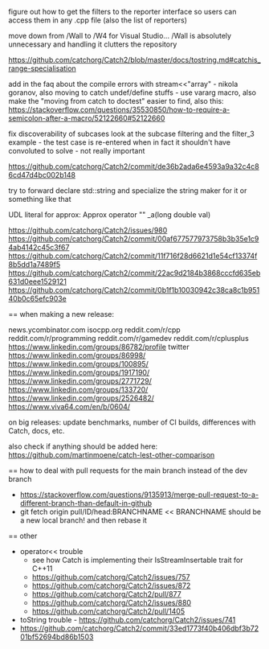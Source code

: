 
figure out how to get the filters to the reporter interface so users can access them in any .cpp file (also the list of reporters)

move down from /Wall to /W4 for Visual Studio... /Wall is absolutely unnecessary and handling it clutters the repository

https://github.com/catchorg/Catch2/blob/master/docs/tostring.md#catchis_range-specialisation

add in the faq about the compile errors with stream<<"array" - nikola goranov, also moving to catch undef/define stuffs - use vararg macro, also make the "moving from catch to doctest" easier to find, also this: https://stackoverflow.com/questions/35530850/how-to-require-a-semicolon-after-a-macro/52122660#52122660



fix discoverability of subcases
    look at the subcase filtering and the filter_3 example - the test case is re-entered when in fact it shouldn't have
        convoluted to solve - not really important

https://github.com/catchorg/Catch2/commit/de36b2ada6e4593a9a32c4c86cd47d4bc002b148

try to forward declare std::string and specialize the string maker for it or something like that

UDL literal for approx: Approx operator "" _a(long double val)

https://github.com/catchorg/Catch2/issues/980
https://github.com/catchorg/Catch2/commit/00af677577973758b3b35e1c94ab4142c45c3f67
https://github.com/catchorg/Catch2/commit/11f716f28d6621d1e54cf13374f8b5dd1a7489f5
https://github.com/catchorg/Catch2/commit/22ac9d2184b3868cccfd635eb631d0eee1529121
https://github.com/catchorg/Catch2/commit/0b1f1b10030942c38ca8c1b95140b0c65efc903e

== when making a new release:

news.ycombinator.com
isocpp.org
reddit.com/r/cpp
reddit.com/r/programming
reddit.com/r/gamedev
reddit.com/r/cplusplus
https://www.linkedin.com/groups/86782/profile
twitter
https://www.linkedin.com/groups/86998/
https://www.linkedin.com/groups/100895/
https://www.linkedin.com/groups/1917190/
https://www.linkedin.com/groups/2771729/
https://www.linkedin.com/groups/133720/
https://www.linkedin.com/groups/2526482/
https://www.viva64.com/en/b/0604/

on big releases: update benchmarks, number of CI builds, differences with Catch, docs, etc.

also check if anything should be added here:
https://github.com/martinmoene/catch-lest-other-comparison

== how to deal with pull requests for the main branch instead of the dev branch
- https://stackoverflow.com/questions/9135913/merge-pull-request-to-a-different-branch-than-default-in-github
- git fetch origin pull/ID/head:BRANCHNAME         << BRANCHNAME should be a new local branch! and then rebase it

== other
- operator<< trouble
    - see how Catch is implementing their IsStreamInsertable trait for C++11
    - https://github.com/catchorg/Catch2/issues/757
    - https://github.com/catchorg/Catch2/issues/872
    - https://github.com/catchorg/Catch2/pull/877
    - https://github.com/catchorg/Catch2/issues/880
    - https://github.com/catchorg/Catch2/pull/1405
- toString trouble - https://github.com/catchorg/Catch2/issues/741
- https://github.com/catchorg/Catch2/commit/33ed1773f40b406dbf3b7201bf52694bd86b1503

